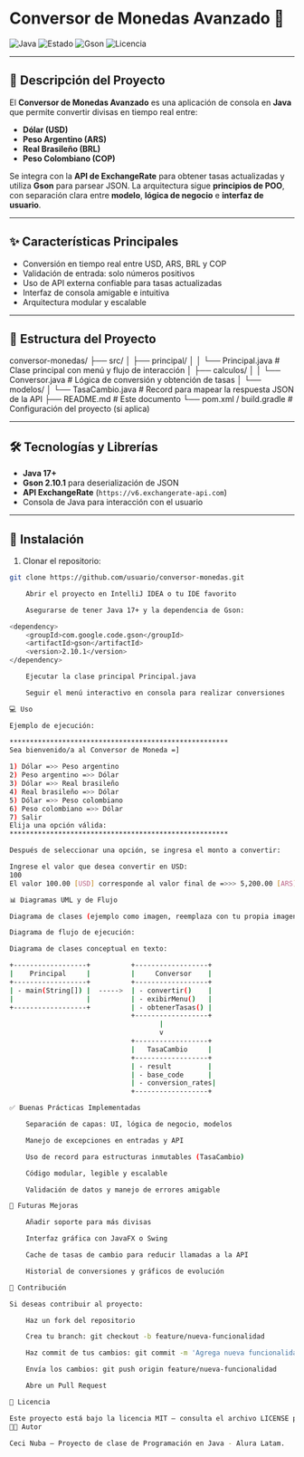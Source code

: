 # Conversor de Monedas Avanzado 💱

![Java](https://img.shields.io/badge/Java-17-blue?style=for-the-badge)
![Estado](https://img.shields.io/badge/Estado-Completado-brightgreen?style=for-the-badge)
![Gson](https://img.shields.io/badge/Gson-2.10.1-orange?style=for-the-badge)
![Licencia](https://img.shields.io/badge/Licencia-MIT-lightgrey?style=for-the-badge)

---

## 📌 Descripción del Proyecto

El **Conversor de Monedas Avanzado** es una aplicación de consola en **Java** que permite convertir divisas en tiempo real entre:

- **Dólar (USD)**
- **Peso Argentino (ARS)**
- **Real Brasileño (BRL)**
- **Peso Colombiano (COP)**

Se integra con la **API de ExchangeRate** para obtener tasas actualizadas y utiliza **Gson** para parsear JSON. La arquitectura sigue **principios de POO**, con separación clara entre **modelo**, **lógica de negocio** e **interfaz de usuario**.

---

## ✨ Características Principales

- Conversión en tiempo real entre USD, ARS, BRL y COP
- Validación de entrada: solo números positivos
- Uso de API externa confiable para tasas actualizadas
- Interfaz de consola amigable e intuitiva
- Arquitectura modular y escalable

---

## 📂 Estructura del Proyecto

conversor-monedas/
├── src/
│   ├── principal/
│   │   └── Principal.java       # Clase principal con menú y flujo de interacción
│   ├── calculos/
│   │   └── Conversor.java       # Lógica de conversión y obtención de tasas
│   └── modelos/
│       └── TasaCambio.java      # Record para mapear la respuesta JSON de la API
├── README.md                    # Este documento
└── pom.xml / build.gradle        # Configuración del proyecto (si aplica)


---

## 🛠️ Tecnologías y Librerías

- **Java 17+**
- **Gson 2.10.1** para deserialización de JSON
- **API ExchangeRate** (`https://v6.exchangerate-api.com`)
- Consola de Java para interacción con el usuario

---

## 🚀 Instalación

1. Clonar el repositorio:

```bash
git clone https://github.com/usuario/conversor-monedas.git

    Abrir el proyecto en IntelliJ IDEA o tu IDE favorito

    Asegurarse de tener Java 17+ y la dependencia de Gson:

<dependency>
    <groupId>com.google.code.gson</groupId>
    <artifactId>gson</artifactId>
    <version>2.10.1</version>
</dependency>

    Ejecutar la clase principal Principal.java

    Seguir el menú interactivo en consola para realizar conversiones

💻 Uso

Ejemplo de ejecución:

******************************************************
Sea bienvenido/a al Conversor de Moneda =]

1) Dólar =>> Peso argentino
2) Peso argentino =>> Dólar
3) Dólar =>> Real brasileño
4) Real brasileño =>> Dólar
5) Dólar =>> Peso colombiano
6) Peso colombiano =>> Dólar
7) Salir
Elija una opción válida:
******************************************************

Después de seleccionar una opción, se ingresa el monto a convertir:

Ingrese el valor que desea convertir en USD:
100
El valor 100.00 [USD] corresponde al valor final de =>>> 5,200.00 [ARS]

📊 Diagramas UML y de Flujo

Diagrama de clases (ejemplo como imagen, reemplaza con tu propia imagen si quieres):

Diagrama de flujo de ejecución:

Diagrama de clases conceptual en texto:

+------------------+          +------------------+
|    Principal     |          |     Conversor    |
+------------------+          +------------------+
| - main(String[]) |  ----->  | - convertir()    |
|                  |          | - exibirMenu()   |
+------------------+          | - obtenerTasas() |
                              +------------------+
                                     |
                                     v
                              +------------------+
                              |   TasaCambio     |
                              +------------------+
                              | - result         |
                              | - base_code      |
                              | - conversion_rates|
                              +------------------+

✅ Buenas Prácticas Implementadas

    Separación de capas: UI, lógica de negocio, modelos

    Manejo de excepciones en entradas y API

    Uso de record para estructuras inmutables (TasaCambio)

    Código modular, legible y escalable

    Validación de datos y manejo de errores amigable

🌱 Futuras Mejoras

    Añadir soporte para más divisas

    Interfaz gráfica con JavaFX o Swing

    Cache de tasas de cambio para reducir llamadas a la API

    Historial de conversiones y gráficos de evolución

🤝 Contribución

Si deseas contribuir al proyecto:

    Haz un fork del repositorio

    Crea tu branch: git checkout -b feature/nueva-funcionalidad

    Haz commit de tus cambios: git commit -m 'Agrega nueva funcionalidad'

    Envía los cambios: git push origin feature/nueva-funcionalidad

    Abre un Pull Request

📜 Licencia

Este proyecto está bajo la licencia MIT – consulta el archivo LICENSE para más detalles.
👩‍💻 Autor

Ceci Nuba – Proyecto de clase de Programación en Java - Alura Latam.
